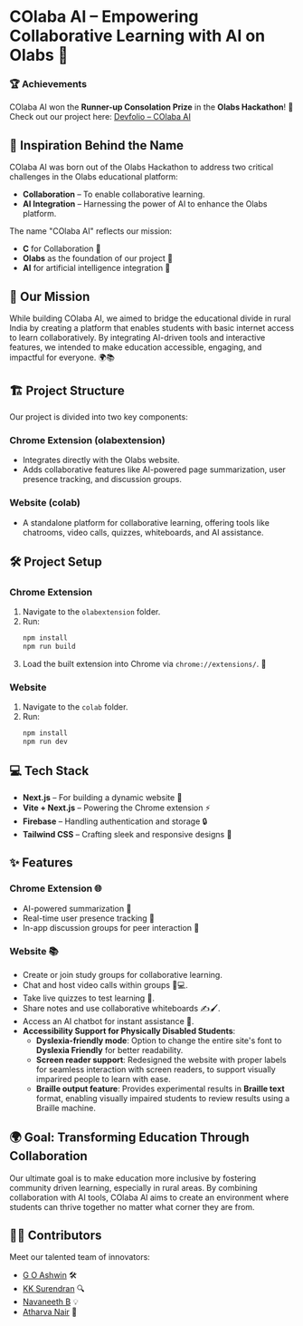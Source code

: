 # COlaba AI – Empowering Collaborative Learning with AI on Olabs 🚀

### 🏆 Achievements
COlaba AI won the **Runner-up Consolation Prize** in the **Olabs Hackathon**! 🎉
Check out our project here: [Devfolio – COlaba AI](https://devfolio.co/projects/COlaba-ai-5397)

## 🌟 Inspiration Behind the Name

COlaba AI was born out of the Olabs Hackathon to address two critical challenges in the Olabs educational platform:

- **Collaboration** – To enable collaborative learning.
- **AI Integration** – Harnessing the power of AI to enhance the Olabs platform.

The name "COlaba AI" reflects our mission:

- **C** for Collaboration 🤝
- **Olabs** as the foundation of our project 🧪
- **AI** for artificial intelligence integration 🤖

## 🚀 Our Mission

While building COlaba AI, we aimed to bridge the educational divide in rural India by creating a platform that enables students with basic internet access to learn collaboratively. By integrating AI-driven tools and interactive features, we intended to make education accessible, engaging, and impactful for everyone. 🌍📚

## 🏗️ Project Structure

Our project is divided into two key components:

### **Chrome Extension (olabextension)**
- Integrates directly with the Olabs website.
- Adds collaborative features like AI-powered page summarization, user presence tracking, and discussion groups.

### **Website (colab)**
- A standalone platform for collaborative learning, offering tools like chatrooms, video calls, quizzes, whiteboards, and AI assistance.

## 🛠️ Project Setup

### **Chrome Extension**
1. Navigate to the `olabextension` folder.
2. Run:
   ```sh
   npm install
   npm run build
   ```
3. Load the built extension into Chrome via `chrome://extensions/`. 🎯

### **Website**
1. Navigate to the `colab` folder.
2. Run:
   ```sh
   npm install
   npm run dev
   ```

## 💻 Tech Stack

- **Next.js** – For building a dynamic website 🌟
- **Vite + Next.js** – Powering the Chrome extension ⚡
- **Firebase** – Handling authentication and storage 🔒
- **Tailwind CSS** – Crafting sleek and responsive designs 🎨

## ✨ Features

### **Chrome Extension 🌐**
- AI-powered summarization 🤖
- Real-time user presence tracking 👥
- In-app discussion groups for peer interaction 💬

### **Website 📚**
- Create or join study groups for collaborative learning.
- Chat and host video calls within groups 🎥💻.
- Take live quizzes to test learning 📝.
- Share notes and use collaborative whiteboards ✍️🖌️.
- Access an AI chatbot for instant assistance 🤝.
- **Accessibility Support for Physically Disabled Students**:
  - **Dyslexia-friendly mode**: Option to change the entire site's font to **Dyslexia Friendly** for better readability.
  - **Screen reader support**: Redesigned the website with proper labels for seamless interaction with screen readers, to support visually imparired people to learn with ease.
  - **Braille output feature**: Provides experimental results in **Braille text** format, enabling visually impaired students to review results using a Braille machine.

## 🌍 Goal: Transforming Education Through Collaboration

Our ultimate goal is to make education more inclusive by fostering community driven learning, especially in rural areas. By combining collaboration with AI tools, COlaba AI aims to create an environment where students can thrive together no matter what corner they are from.

## 👩‍💻 Contributors
Meet our talented team of innovators:  

- [G O Ashwin](https://github.com/ashwinpraveengo) 🛠️  
- [KK Surendran](https://github.com/KKSurendran06) 🔍  
- [Navaneeth B](https://github.com/navaneeth0041) 💡  
- [Atharva Nair](https://github.com/AtharvaNair04) 🚀  






